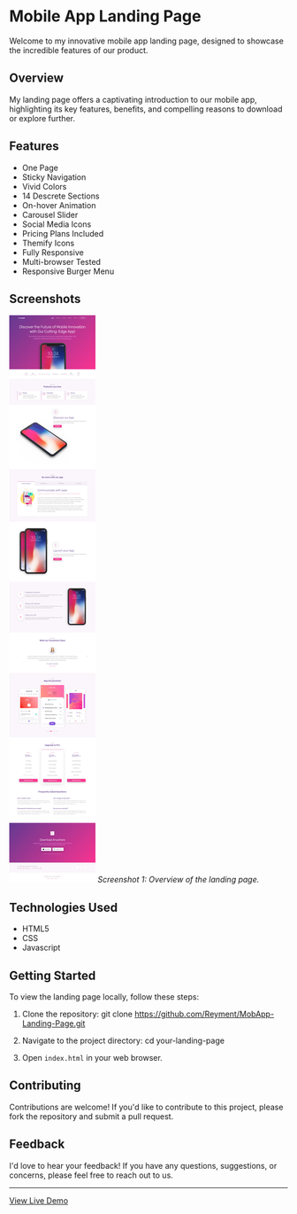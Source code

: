 
# Mobile App Landing Page

Welcome to my innovative mobile app landing page, designed to showcase the incredible features of our product.

## Overview

My landing page offers a captivating introduction to our mobile app, highlighting its key features, benefits, and compelling reasons to download or explore further.


## Features

- One Page
- Sticky Navigation
- Vivid Colors
- 14 Descrete Sections
- On-hover Animation
- Carousel Slider
- Social Media Icons
- Pricing Plans Included
- Themify Icons
- Fully Responsive
- Multi-browser Tested
- Responsive Burger Menu


## Screenshots

![Screenshot 1](/images/homePageMobApp.png)
*Screenshot 1: Overview of the landing page.*


## Technologies Used

- HTML5
- CSS
- Javascript
  

## Getting Started

To view the landing page locally, follow these steps:

1. Clone the repository:
   git clone https://github.com/Reyment/MobApp-Landing-Page.git
   
3. Navigate to the project directory:
	cd your-landing-page

3. Open `index.html` in your web browser.


## Contributing

Contributions are welcome! If you'd like to contribute to this project, please fork the repository and submit a pull request.

## Feedback

I'd love to hear your feedback! If you have any questions, suggestions, or concerns, please feel free to reach out to us.


---

[View Live Demo](https://example-convert-figma-html-4.vercel.app/)


